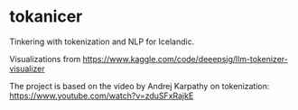 # tokanicer

Tinkering with tokenization and NLP for Icelandic.

Visualizations from https://www.kaggle.com/code/deeepsig/llm-tokenizer-visualizer

The project is based on the video by Andrej Karpathy on tokenization: https://www.youtube.com/watch?v=zduSFxRajkE
